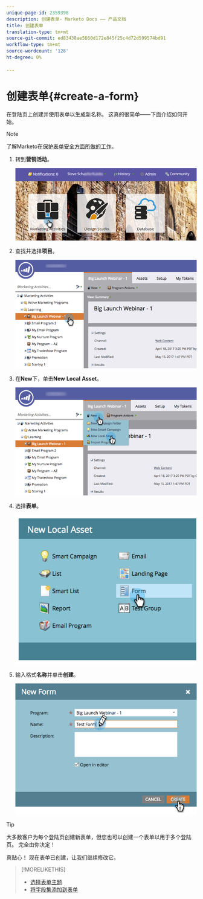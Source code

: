 ```yaml
---
unique-page-id: 2359398
description: 创建表单- Marketo Docs —— 产品文档
title: 创建表单
translation-type: tm+mt
source-git-commit: ed83438ae5660d172e845f25c4d72d599574bd91
workflow-type: tm+mt
source-wordcount: '128'
ht-degree: 0%

---
```



# 创建表单{#create-a-form}

在登陆页上创建并使用表单以生成新名称。 这真的很简单——下面介绍如何开始。

>[!NOTE]
>
>了解Marketo在[保护表单安全方面所做的工作](https://nation.marketo.com/t5/Product-Documents/Forms-Service-Enhancements/ta-p/303670#M1038)。

1. 转到&#x200B;**营销活动**。

   ![](assets/login-marketing-activities.png)

1. 查找并选择&#x200B;**项目**。

   ![](assets/programseelct.png)

1. 在&#x200B;**New**&#x200B;下，单击&#x200B;**New** **Local** **Asset**。

   ![](assets/newlocalasset.png)

1. 选择&#x200B;**表单**。

   ![](assets/image2014-9-15-17-3a1-3a20.png)

1. 输入格式&#x200B;**名称**&#x200B;并单击&#x200B;**创建**。

   ![](assets/newformwithhands.png)

>[!TIP]
>
>大多数客户为每个登陆页创建新表单，但您也可以创建一个表单以用于多个登陆页。 完全由你决定！

真贴心！ 现在表单已创建，让我们继续修改它。

>[!MORELIKETHIS]
>
>* [选择表单主题](/help/marketo/product-docs/demand-generation/forms/creating-a-form/select-a-form-theme.md)
>* [将字段集添加到表单](/help/marketo/product-docs/demand-generation/forms/form-fields/add-a-fieldset-to-a-form.md)

